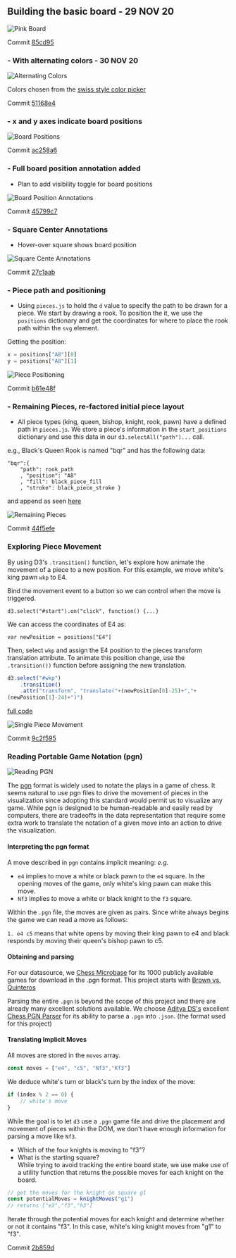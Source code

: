## Building the basic board - 29 NOV 20

![Pink Board](img/basic_board.png)

Commit [85cd95](https://github.com/matthewdhull/chess/commit/85cd7955bf602cd0f36232d0edbad500f6ee738d)

### - With alternating colors - 30 NOV 20

![Alternating Colors](img/alternating_colors_board.png)

Colors chosen from the [swiss style color picker](https://fabianburghardt.de/swisscolors/)

Commit [51168e4](https://github.com/matthewdhull/chess/commit/51168e44bf5d38d061212f6cda297b08eb3b67e2)

### - x and y axes indicate board positions

![Board Positions](img/board_positions.png)

Commit [ac258a6](https://github.com/matthewdhull/chess/commit/ac258a6106e9dcafd08baef30f54c5341477279f)

### - Full board position annotation added

- Plan to add visibility toggle for board positions

![Board Position Annotations](img/board_position_annotations.png)

Commit [45799c7](https://github.com/matthewdhull/chess/commit/4b799c7363b5dfd92fa251000c150dbd21085c79)

### - Square Center Annotations
 - Hover-over square shows board position

![Square Cente Annotations](img/center_annotations.png)

Commit [27c1aab](https://github.com/matthewdhull/chess/commit/27c1aab3420bddc38086edd7cd4af7d5e200872f)

### - Piece path and positioning
- Using `pieces.js` to hold the `d` value to specify the path to be drawn for a piece.  We start by drawing a rook.  To position the it, we use the `positions` dictionary and get the coordinates for where to  place the rook path within the `svg` element.

Getting the position:

```javascript
x = positions["A8"][0]
y = positions["A8"][1]
```


![Piece Positioning](img/piece_positioning.png)

Commit [b61e48f](https://github.com/matthewdhull/chess/commit/b61e48f98534bceeb376048c64415a57f128b5b6)


### - Remaining Pieces, re-factored initial piece layout
- All piece types (king, queen, bishop, knight, rook, pawn) have a defined path in `pieces.js`.  We store a piece's information in the `start_positions` dictionary and use this data in our `d3.selectAll("path")...` call.  

e.g., Black's Queen Rook is named "bqr" and has the following data: 


```
"bqr":{
	"path": rook_path
	, "position": "A8"
	, "fill": black_piece_fill
	, "stroke": black_piece_stroke }
```
						
and append as seen [here](https://github.com/matthewdhull/chess/blob/44f5efe90eef3ee326224ad0e1cd50baf7cd25d8/board.html#L171)

![Remaining Pieces](img/remaining_pieces.png)

Commit [44f5efe](https://github.com/matthewdhull/chess/commit/44f5efe90eef3ee326224ad0e1cd50baf7cd25d8)
						
						
### Exploring Piece Movement

By using D3's `.transition()` function, let's  explore how animate  the movement of a piece to a new position.   For this example, we move white's king pawn `wkp` to E4.  

Bind the movement event to a button so we can control when the  move is triggered. 
 
`d3.select("#start").on("click", function() {...}`

We can access the coordinates of E4 as:

`var newPosition = positions["E4"]`

Then, select `wkp` and assign the E4 position to the pieces transform translation attribute.  To animate this position change, use the  `.transition())` function before assigning the new translation. 

```javascript
d3.select("#wkp")
    .transition()
    .attr("transform", "translate("+(newPosition[0]-25)+","+
(newPosition[1]-24)+")")
```

[full code](https://github.com/matthewdhull/chess/blob/9c2f5950a3ebfce514cbc1a015da841276a030af/board.html#L213)

![Single Piece Movement](img/single_piece_movement.png)

Commit [9c2f595](https://github.com/matthewdhull/chess/commit/9c2f5950a3ebfce514cbc1a015da841276a030af)

### Reading Portable Game Notation (pgn) 
![Reading PGN](img/reading_pgn.gif)


The [pgn](https://opensource.apple.com/source/Chess/Chess-110.0.6/Documentation/PGN-Standard.txt) format is widely used to notate the plays in a game of chess.  It seems natural to use pgn files to drive the movement of pieces in the visualization since adopting this standard would permit us to visualize any game.  While pgn is designed to be human-readable and easily read by computers, there are tradeoffs in the data representation that require some extra work to translate the notation of a given move into an action to drive the visualization.

#### Interpreting the pgn format

A move described in `pgn` contains implicit meaning:
*e.g*. 
- `e4` implies to move a white or black pawn to the `e4` square.  In the opening moves of the game, only white's king pawn can make this move.   
- `Nf3` implies to move a white or black knight to the `f3` square.

Within the `.pgn` file, the moves are given as pairs. Since white always begins the game we can read a move as follows:

`1. e4 c5` means that white opens by moving their king pawn to e4 and black responds by moving their queen's bishop pawn to c5.   

#### Obtaining and parsing

For our datasource, we [Chess Microbase](https://chessmicrobase.com/microbases/10?token=1koly5lq) for its 1000 publicly available games for download in the .pgn format.  This project starts with [Brown vs. Quinteros](https://chessmicrobase.com/microbases/10/games/709?token=1koly5lq)

Parsing the entire `.pgn` is beyond the scope of this project and there are already many excellent solutions available.   We choose [Aditya DS's](https://github.com/Aditya-ds-1806) excellent [Chess PGN Parser](https://aditya-ds-1806.github.io/Chess-PGN-Parser/#/) for its ability to parse a `.pgn` into `.json`. (the format used for this project) 

#### Translating Implicit Moves

All moves are stored in the `moves` array.  
```javascript
const moves = ["e4", "c5", "Nf3","Kf3"]  
```
We deduce white's turn or black's turn by the index of the move:

```javascript
if (index % 2 == 0) {
    // white's move
}
```

While the goal is to let `d3` use a `.pgn` game file and drive the placement and movement of pieces within the DOM, we don't have enough information for parsing a move like `Nf3`.  
- Which of the four knights is moving to "f3"?  
- What is the starting square?  
While trying to avoid tracking the entire board state, we use make use of a utility function that returns the possible moves for each knight on the board. 

```javascript
// get the moves for the knight on square g1 
const potentialMoves = knightMoves("g1")  
// returns ["e2","f3","h3"]
```   
Iterate through the potential moves for each knight and determine whether or not it contains "f3".  In this case, white's king knight moves from "g1" to "f3".    

Commit [2b859d](https://github.com/matthewdhull/chess/commit/2b859d5093124fd2b29b2b85d95454309bcf9ebe)